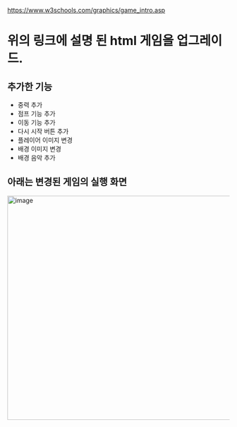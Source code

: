 https://www.w3schools.com/graphics/game_intro.asp
# 위의 링크에 설명 된 html 게임을 업그레이드.

## 추가한 기능
* 중력 추가
* 점프 기능 추가
* 이동 기능 추가
* 다시 시작 버튼 추가
* 플레이어 이미지 변경
* 배경 이미지 변경
* 배경 음악 추가

## 아래는 변경된 게임의 실행 화면
<img width="509" alt="image" src="https://github.com/ccihxn/game/assets/35947666/e705cf19-4dba-478b-bdfb-7ed77827fca3">
